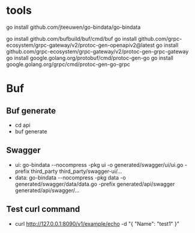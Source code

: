 # tools

go install github.com/jteeuwen/go-bindata/go-bindata

go install github.com/bufbuild/buf/cmd/buf
go install github.com/grpc-ecosystem/grpc-gateway/v2/protoc-gen-openapiv2@latest
go install github.com/grpc-ecosystem/grpc-gateway/v2/protoc-gen-grpc-gateway
go install google.golang.org/protobuf/cmd/protoc-gen-go
go install google.golang.org/grpc/cmd/protoc-gen-go-grpc

# Buf

## Buf generate

-   cd api
-   buf generate

## Swagger

-   ui: go-bindata --nocompress -pkg ui -o generated/swagger/ui/ui.go -prefix third_party third_party/swagger-ui/...
-   data: go-bindata --nocompress -pkg data -o generated/swagger/data/data.go -prefix generated/api/swagger generated/api/swagger/...

## Test curl command
- curl http://127.0.0.1:8090/v1/example/echo -d "{ \"Name\": \"test1\" }"
